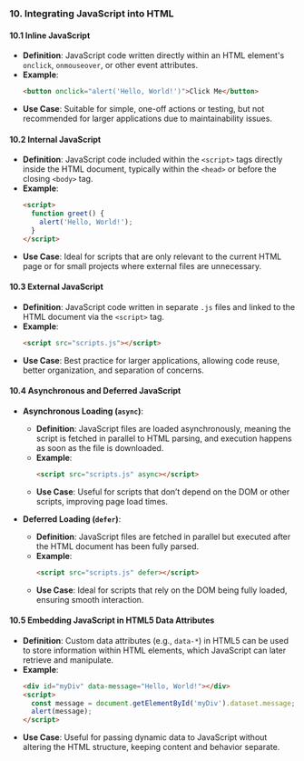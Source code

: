 ### 10. Integrating JavaScript into HTML

#### 10.1 Inline JavaScript
- **Definition**: JavaScript code written directly within an HTML element's `onclick`, `onmouseover`, or other event attributes.
- **Example**: 
  ```html
  <button onclick="alert('Hello, World!')">Click Me</button>
  ```
- **Use Case**: Suitable for simple, one-off actions or testing, but not recommended for larger applications due to maintainability issues.

#### 10.2 Internal JavaScript
- **Definition**: JavaScript code included within the `<script>` tags directly inside the HTML document, typically within the `<head>` or before the closing `<body>` tag.
- **Example**:
  ```html
  <script>
    function greet() {
      alert('Hello, World!');
    }
  </script>
  ```
- **Use Case**: Ideal for scripts that are only relevant to the current HTML page or for small projects where external files are unnecessary.

#### 10.3 External JavaScript
- **Definition**: JavaScript code written in separate `.js` files and linked to the HTML document via the `<script>` tag.
- **Example**:
  ```html
  <script src="scripts.js"></script>
  ```
- **Use Case**: Best practice for larger applications, allowing code reuse, better organization, and separation of concerns.

#### 10.4 Asynchronous and Deferred JavaScript
- **Asynchronous Loading (`async`)**:
  - **Definition**: JavaScript files are loaded asynchronously, meaning the script is fetched in parallel to HTML parsing, and execution happens as soon as the file is downloaded.
  - **Example**:
    ```html
    <script src="scripts.js" async></script>
    ```
  - **Use Case**: Useful for scripts that don’t depend on the DOM or other scripts, improving page load times.
  
- **Deferred Loading (`defer`)**:
  - **Definition**: JavaScript files are fetched in parallel but executed after the HTML document has been fully parsed.
  - **Example**:
    ```html
    <script src="scripts.js" defer></script>
    ```
  - **Use Case**: Ideal for scripts that rely on the DOM being fully loaded, ensuring smooth interaction.

#### 10.5 Embedding JavaScript in HTML5 Data Attributes
- **Definition**: Custom data attributes (e.g., `data-*`) in HTML5 can be used to store information within HTML elements, which JavaScript can later retrieve and manipulate.
- **Example**:
  ```html
  <div id="myDiv" data-message="Hello, World!"></div>
  <script>
    const message = document.getElementById('myDiv').dataset.message;
    alert(message);
  </script>
  ```
- **Use Case**: Useful for passing dynamic data to JavaScript without altering the HTML structure, keeping content and behavior separate.
